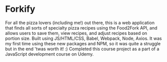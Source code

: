 # Forkify
For all the pizza lovers (including me!) out there, this is a web application that finds all sorts of specialty pizza recipes using the Food2Fork API, and allows users to save them, view recipes, and adjust recipes based on portion size.
Built using JS/HTML/CSS, Babel, Webpack, Node, Axios. 
It was my first time using these new packages and NPM, so it was quite a struggle but in the end 'twas worth it! :)
Completed this course project as a part of a JavaScript development course on Udemy.
